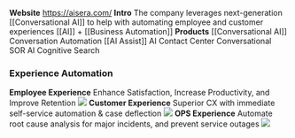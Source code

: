 **Website**
	https://aisera.com/
**Intro**
	The company leverages next-generation [[Conversational AI]] to help with automating employee and customer experiences
	[[AI]] + [[Business Automation]]
**Products**
	[[Conversational AI]]
	Conversation Automation
	[[AI Assist]]
	AI Contact Center
	Conversational SOR
	AI Cognitive Search

### Experience Automation
**Employee Experience**
	Enhance Satisfaction, Increase Productivity, and Improve Retention
	![](https://i.imgur.com/5aSxXCt.png)
**Customer Experience**
	Superior CX with immediate self-service automation & case deflection
	![](https://i.imgur.com/jX2iNMQ.png)
**OPS Experience**
	Automate root cause analysis for major incidents, and prevent service outages
	![](https://i.imgur.com/3BaULrb.png)

